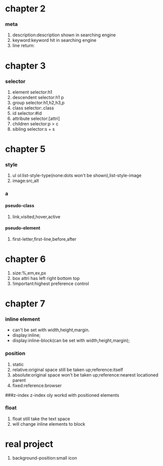 # chapter 2  
### meta
1.  description:description shown in searching engine
2.  keyword:keyword hit in searching engine
3.  line return:<br>

# chapter 3
### selector
1.  element selector:h1 
2.  descendent selector:h1 p
3.  group selector:h1,h2,h3,p
5.  class selector:.class
6.  id selector:#id
7.  attribute selector:[attri]
8.  children selector:p > c
9.  sibling selector:s + s

# chapter 5
### style
1.  ul ol:list-style-type(none:dots won't be shown),list-style-image
2.  image:src,alt

### a
#### pseudo-class
1.  link,visited,hover,active
#### pseudo-element
1.  first-letter,first-line,before,after

# chapter 6
1. size:%,em,ex,px
2. box attri has left right bottom top
3. !important:highest preference control

# chapter 7
### inline element
-  can't be set with width,height,margin.
-  display:inline;
-  display:inline-block(can be set with width,height,margin);

### position
1. static
2. relative:original space still be taken up;reference:itself
3. absolute:original space won't be taken up;reference:nearest locationed parent 
4. fixed:reference:browser

###z-index
z-index oly workd with positioned elements

### float
1. float still take the text space
2. will change inline elements to block

# real project
1. background-position:small icon
